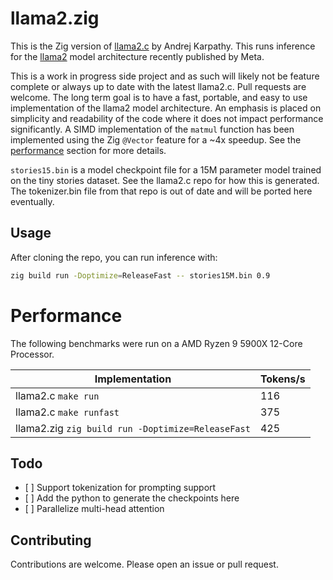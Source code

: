 # llama2.zig

This is the Zig version of [llama2.c](https://github.com/karpathy/llama2.c) by
Andrej Karpathy. This runs inference for the
[llama2](https://github.com/facebookresearch/llama) model architecture recently
published by Meta.

This is a work in progress side project and as such will likely not be feature
complete or always up to date with the latest llama2.c. Pull requests are
welcome. The long term goal is to have a fast, portable, and easy to use
implementation of the llama2 model architecture. An emphasis is placed on
simplicity and readability of the code where it does not impact performance
significantly. A SIMD implementation of the `matmul` function has been
implemented using the Zig `@Vector` feature for a ~4x speedup. See the
[performance](#performance) section for more details.

`stories15.bin` is a model checkpoint file for a 15M parameter model trained on
the tiny stories dataset. See the llama2.c repo for how this is generated. The
tokenizer.bin file from that repo is out of date and will be ported here
eventually.

## Usage

After cloning the repo, you can run inference with:

```sh
zig build run -Doptimize=ReleaseFast -- stories15M.bin 0.9
```

# Performance

The following benchmarks were run on a AMD Ryzen 9 5900X 12-Core Processor.

| Implementation                                    | Tokens/s |
| ------------------------------------------------- | -------- |
| llama2.c `make run`                               | 116      |
| llama2.c `make runfast`                           | 375      |
| llama2.zig `zig build run -Doptimize=ReleaseFast` | 425      |

## Todo

- \[ \] Support tokenization for prompting support
- \[ \] Add the python to generate the checkpoints here
- \[ \] Parallelize multi-head attention

## Contributing

Contributions are welcome. Please open an issue or pull request.
